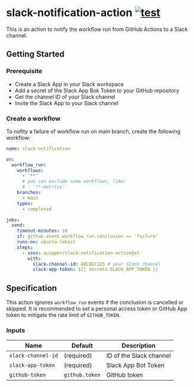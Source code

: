 # slack-notification-action [![test](https://github.com/quipper/slack-notification-action/actions/workflows/test.yaml/badge.svg)](https://github.com/quipper/slack-notification-action/actions/workflows/test.yaml)

This is an action to notify the workflow run from GitHub Actions to a Slack channel.

## Getting Started

### Prerequisite

- Create a Slack App in your Slack workspace
- Add a secret of the Slack App Bok Token to your GitHub repository
- Get the channel ID of your Slack channel
- Invite the Slack App to your Slack channel

### Create a workflow

To nofity a failure of workflow run on main branch, create the following workflow:

```yaml
name: slack-notification

on:
  workflow_run:
    workflows:
      - '**'
      # you can exclude some workflows, like:
      # - '!*-metrics'
    branches:
      - main
    types:
      - completed

jobs:
  send:
    timeout-minutes: 10
    if: github.event.workflow_run.conclusion == 'failure'
    runs-on: ubuntu-latest
    steps:
      - uses: quipper/slack-notification-action@v1
        with:
          slack-channel-id: ABCDEF123 # your Slack channel
          slack-app-token: ${{ secrets.SLACK_APP_TOKEN }}
```


## Specification

This action ignores `workflow_run` events if the conclusion is cancelled or skipped.
It is recommended to set a personal access token or GitHub App token to mitigate the rate limit of `GITHUB_TOKEN`.

### Inputs

| Name | Default | Description
|------|----------|------------
| `slack-channel-id` | (required) | ID of the Slack channel
| `slack-app-token` | (required) | Slack App Bot Token
| `github-token` | `github.token` | GitHub token
